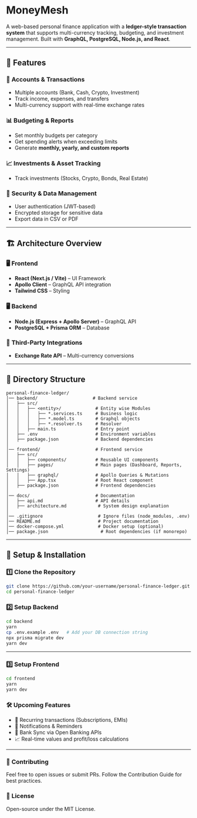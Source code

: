 # MoneyMesh

A web-based personal finance application with a **ledger-style transaction system** that supports multi-currency tracking, budgeting, and investment management. Built with **GraphQL, PostgreSQL, Node.js, and React**.

---

## 🚀 Features

### 🏦 **Accounts & Transactions**

- Multiple accounts (Bank, Cash, Crypto, Investment)
- Track income, expenses, and transfers
- Multi-currency support with real-time exchange rates

### 📊 **Budgeting & Reports**

- Set monthly budgets per category
- Get spending alerts when exceeding limits
- Generate **monthly, yearly, and custom reports**

### 📈 **Investments & Asset Tracking**

- Track investments (Stocks, Crypto, Bonds, Real Estate)

### 🔐 **Security & Data Management**

- User authentication (JWT-based)
- Encrypted storage for sensitive data
- Export data in CSV or PDF

---

## 🏗️ Architecture Overview

### 🖥️ **Frontend**

- **React (Next.js / Vite)** – UI Framework
- **Apollo Client** – GraphQL API integration
- **Tailwind CSS** – Styling

### 🖥️ **Backend**

- **Node.js (Express + Apollo Server)** – GraphQL API
- **PostgreSQL + Prisma ORM** – Database

### 🔌 **Third-Party Integrations**

- **Exchange Rate API** – Multi-currency conversions

---

## 📂 Directory Structure

```
personal-finance-ledger/
│── backend/                     # Backend service
│   ├── src/
│   │   ├── <entity>/             # Entity wise Modules
│   │   │   ├── *.services.ts     # Business logic
│   │   │   ├── *.model.ts        # Graphql objects
│   │   │   ├── *.resolver.ts     # Resolver
│   │   ├── main.ts               # Entry point
│   ├── .env                      # Environment variables
│   ├── package.json              # Backend dependencies
│
│── frontend/                     # Frontend service
│   ├── src/
│   │   ├── components/           # Reusable UI components
│   │   ├── pages/                # Main pages (Dashboard, Reports, Settings)
│   │   ├── graphql/              # Apollo Queries & Mutations
│   │   ├── App.tsx               # Root React component
│   ├── package.json              # Frontend dependencies
│
│── docs/                         # Documentation
│   ├── api.md                    # API details
│   ├── architecture.md            # System design explanation
│
│── .gitignore                     # Ignore files (node_modules, .env)
│── README.md                      # Project documentation
│── docker-compose.yml             # Docker setup (optional)
│── package.json                    # Root dependencies (if monorepo)
```

---

## 🔧 **Setup & Installation**

### 1️⃣ **Clone the Repository**

```sh
git clone https://github.com/your-username/personal-finance-ledger.git
cd personal-finance-ledger
```

### 2️⃣ **Setup Backend**

```sh
cd backend
yarn
cp .env.example .env   # Add your DB connection string
npx prisma migrate dev
yarn dev
```

---

### 3️⃣ **Setup Frontend**

```sh
cd frontend
yarn
yarn dev
```

### 🛠️ **Upcoming Features**

- 🔄 Recurring transactions (Subscriptions, EMIs)
- 🔔 Notifications & Reminders
- 📡 Bank Sync via Open Banking APIs
- 📈 Real-time values and profit/loss calculations

---

### 🙌 **Contributing**

Feel free to open issues or submit PRs. Follow the Contribution Guide for best practices.

### 📝 **License**

Open-source under the MIT License.

